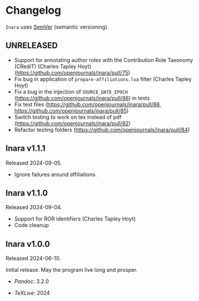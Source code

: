 # Changelog

`Inara` uses [SemVer][] (semantic versioning).

## UNRELEASED

- Support for annotating author roles with the Contribution Role Taxonomy (CRediT) (Charles Tapley Hoyt) (https://github.com/openjournals/inara/pull/75)
- Fix bug in application of `prepare-affiliations.lua` filter (Charles Tapley Hoyt)
- Fix a bug in the injection of `SOURCE_DATE_EPOCH` (https://github.com/openjournals/inara/pull/86) in tests
- Fix test files (https://github.com/openjournals/inara/pull/86, https://github.com/openjournals/inara/pull/85)
- Switch testing to work on tex instead of pdf (https://github.com/openjournals/inara/pull/82)
- Refactor testing folders (https://github.com/openjournals/inara/pull/84)

## Inara v1.1.1

Released 2024-09-05.

- Ignore failures around affiliations.

## Inara v1.1.0

Released 2024-09-04.

- Support for ROR identifiers (Charles Tapley Hoyt)
- Code cleanup

## Inara v1.0.0

Released 2024-06-10.

Initial release. May the program live long and prosper.

- *Pandoc*: 3.2.0
- *TeXLive*: 2024


  [SemVer]: https://semver.org
